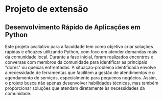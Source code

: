 # Projeto de extensão
## Desenvolvimento Rápido de Aplicações em Python
Este projeto avaliativo para a faculdade tem como objetivo criar soluções rápidas e eficazes utilizando Python, com foco em atender demandas reais da comunidade local. Durante a fase inicial, foram realizados encontros e conversas com membros da comunidade para identificar as principais "dores" ou queixas enfrentadas. A situação-problema identificada envolve a necessidade de ferramentas que facilitem a gestão de atendimentos e o agendamento de serviços, especialmente para pequenos negócios. Assim, o projeto busca não apenas desenvolver habilidades técnicas, mas também proporcionar soluções que atendam diretamente às necessidades da comunidade.
